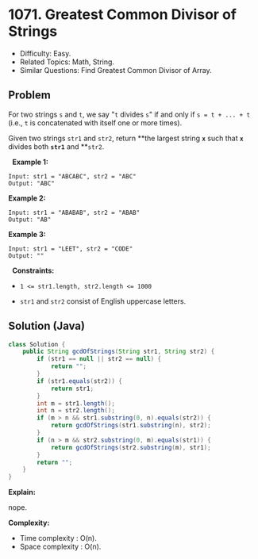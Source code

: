 # 1071. Greatest Common Divisor of Strings

- Difficulty: Easy.
- Related Topics: Math, String.
- Similar Questions: Find Greatest Common Divisor of Array.

## Problem

For two strings ```s``` and ```t```, we say "```t``` divides ```s```" if and only if ```s = t + ... + t``` (i.e., ```t``` is concatenated with itself one or more times).

Given two strings ```str1``` and ```str2```, return **the largest string **```x```** such that **```x```** divides both **```str1```** and **```str2```.

 
**Example 1:**

```
Input: str1 = "ABCABC", str2 = "ABC"
Output: "ABC"
```

**Example 2:**

```
Input: str1 = "ABABAB", str2 = "ABAB"
Output: "AB"
```

**Example 3:**

```
Input: str1 = "LEET", str2 = "CODE"
Output: ""
```

 
**Constraints:**


	
- ```1 <= str1.length, str2.length <= 1000```
	
- ```str1``` and ```str2``` consist of English uppercase letters.



## Solution (Java)

```java
class Solution {
    public String gcdOfStrings(String str1, String str2) {
        if (str1 == null || str2 == null) {
            return "";
        }
        if (str1.equals(str2)) {
            return str1;
        }
        int m = str1.length();
        int n = str2.length();
        if (m > n && str1.substring(0, n).equals(str2)) {
            return gcdOfStrings(str1.substring(n), str2);
        }
        if (n > m && str2.substring(0, m).equals(str1)) {
            return gcdOfStrings(str2.substring(m), str1);
        }
        return "";
    }
}
```

**Explain:**

nope.

**Complexity:**

* Time complexity : O(n).
* Space complexity : O(n).
